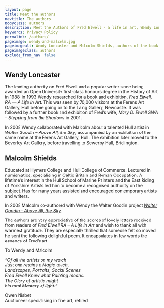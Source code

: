 ```yaml
---
layout: page
title: Meet the authors
navtitle: The authors
bodyclass: authors
description: Meet the Authors of Fred Elwell - a life in art, Wendy Loncaster and Malcolm Sheilds.
keywords: Privacy Policy
permalink: /authors/
pageimage: wendy-and-malcolm.jpg
pageimagealt: Wendy Loncaster and Malcolm Shields, authors of the book Fred Elwell - A Life in Art
pageimageclass: authors
exclude_from_nav: false
---
```


## Wendy Loncaster

The leading authority on Fred Elwell and a popular writer since being awarded an Open University first-class honours degree in the History of Art in 1988, in 1993 Wendy researched for a book and exhibition, <cite>Fred Elwell, RA &mdash; A Life in Art</cite>. This was seen by 70,000 visitors at the Ferens Art Gallery, Hull before going on to the Laing Gallery, Newcastle. It was followed by a further book and exhibition of Fred’s wife, <cite>Mary D. Elwell SWA – Stepping from the Shadows</cite> in 2001.

In 2008 Wendy collaborated with Malcolm about a talented Hull artist in <cite>Walter Goodin – Above All, the Sky</cite>, accompanied by an exhibition of the same name at the Ferens Art Gallery, Hull. The exhibition later moved to the Beverley Art Gallery, before travelling to Sewerby Hall, Bridlington.

## Malcolm Shields

Educated at Hymers College and Hull College of Commerce. Lectured in numismatics, specialising in Celtic Britain and Roman Occupation. A lifetime's interest in the Hull School of Marine Painters and the East Riding of Yorkshire Artists led him to become a recognised authority on the subject. Has for many years assisted and encouraged contemporary artists and writers.

In 2008 Malcolm co-authored with Wendy the Walter Goodin project <cite>[Walter Goodin – Above All, the Sky]</cite>.

[Walter Goodin – Above All, the Sky]: goodin.html "Walter Goodin - Above All, The Sky"

<div class="extra">

<p>The authors are very appreciative of the scores of lovely letters received from readers of <cite>Fred Elwell RA – A Life in Art</cite> and wish to thank all with warmest gratitude. They are especially thrilled that someone felt so moved he sent the following delightful poem. It encapsulates in few words the essence of Fred&rsquo;s art.</p>

<p>To Wendy and Malcolm</p>

<cite>&ldquo;Of all the artists on my watch<br>
Just one retains a Magic touch,<br>
Landscapes, Portraits, Social Scenes<br>
Fred Elwell Knew what Painting means.<br>
The Glory of artistic might<br>
his total Mastery of light.&rdquo;
</cite>

<p><span class="author">Owen Nisbet</span><br>
Auctioneer specialising in fine art, retired</p>

</div>
